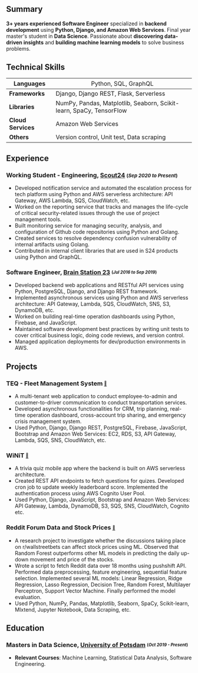 #

## **Summary**

**3+ years experienced Software Engineer** specialized in **backend development** using **Python, Django, and Amazon Web Services**. Final year master's student in **Data Science**. Passionate about **discovering data-driven insights** and **building machine learning models** to solve business problems.

## **Technical Skills**

**Languages** | <span style="font-weight:normal">Python, SQL, GraphQL</span>
--- | ---
**Frameworks** | Django, Django REST, Flask, Serverless
**Libraries** | NumPy, Pandas, Matplotlib, Seaborn, Scikit-learn, SpaCy, TensorFlow
**Cloud Services** | Amazon Web Services
**Others** | Version control, Unit test, Data scraping

## **Experience**

### **Working Student - Engineering**, [Scout24](https://www.scout24.com/en) <span style="font-size:13px">(*Sep 2020 to Present*)</span>

- Developed notification service and automated the escalation process for tech platform using Python and AWS serverless architecture: API Gateway, AWS Lambda, SQS, CloudWatch, etc.
- Worked on the reporting service that tracks and manages the life-cycle of critical security-related issues through the use of project management tools.
- Built monitoring service for managing security, analysis, and configuration of Github code repositories using Python and Golang.
- Created services to resolve dependency confusion vulnerability of internal artifacts using Golang.
- Contributed in internal client libraries that are used in S24 products using Python and GraphQL.

### **Software Engineer**, [Brain Station 23](https://brainstation-23.com) <sub><sup>(*Jul 2016 to Sep 2019*)</sup></sub>

- Developed backend web applications and RESTful API services using Python, PostgreSQL, Django, and Django REST framework.
- Implemented asynchronous services using Python and AWS serverless architecture: API Gateway, Lambda, SQS, CloudWatch, SNS, S3, DynamoDB, etc.
- Worked on building real-time operation dashboards using Python, Firebase, and JavaScript.
- Maintained software development best practices by writing unit tests to cover critical business logic, doing code reviews, and version control.
- Managed application deployments for dev/production environments in AWS.

## **Projects**

### **TEQ - Fleet Management System** [<sub><sup>:link:</sup></sub>](https://www.ferdia.no)

- A multi-tenant web application to conduct employee-to-admin and customer-to-driver communication to conduct transportation services.
- Developed asynchronous functionalities for CRM, trip planning, real-time operation dashboard, cross-account trip sharing, and emergency crisis management system.
- Used Python, Django, Django REST, PostgreSQL, Firebase, JavaScript, Bootstrap and Amazon Web Services: EC2, RDS, S3, API Gateway, Lambda, SQS, SNS, CloudWatch, etc.

### **WiNiT** [<sub><sup>:link:</sup></sub>](https://play.google.com/store/apps/details?id=com.robi.winit)

- A trivia quiz mobile app where the backend is built on AWS serverless architecture.
- Created REST API endpoints to fetch questions for quizes. Developed cron job to update weekly leaderboard score. Implemented the authentication process using AWS Cognito User Pool.
- Used Python, Django, JavaScript, Bootstrap and Amazon Web Services: API Gateway, Lambda, DynamoDB, S3, SQS, SNS, CloudWatch, Cognito etc.

### **Reddit Forum Data and Stock Prices** [<sub><sup>:link:</sup></sub>](https://github.com/mdrkb/reddit-analysis)

- A research project to investigate whether the discussions taking place on r/wallstreetbets can affect stock prices using ML. Observed that Random Forest outperforms other ML models in predicting the daily up-down movement and price of the stocks.
- Wrote a script to fetch Reddit data over 18 months using pushshift API. Performed data preprocessing, feature engineering, sequential feature selection. Implemented several ML models: Linear Regression, Ridge Regression, Lasso Regression, Decision Tree, Random Forest, Multilayer Perceptron, Support Vector Machine. Finally performed the model evaluation.
- Used Python, NumPy, Pandas, Matplotlib, Seaborn, SpaCy, Scikit-learn, Mlxtend, Jupyter Notebook, Data Scraping, etc.

## **Education**

### **Masters in Data Science**, [University of Potsdam](https://www.uni-potsdam.de/en/university-of-potsdam) <sub><sup>(*Oct 2019 - Present*)</sup></sub>

- **Relevant Courses**: Machine Learning, Statistical Data Analysis, Software Engineering.
